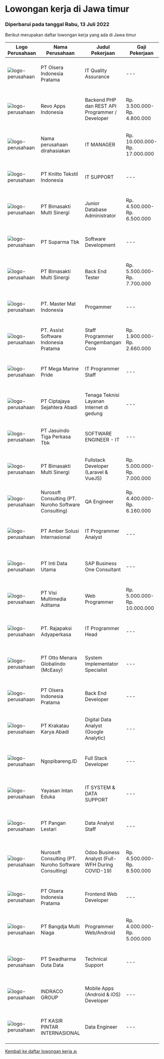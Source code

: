 
  # Lowongan kerja di Jawa timur

  ### Diperbarui pada tanggal Rabu, 13 Juli 2022

  Berikut merupakan daftar lowongan kerja yang ada di Jawa timur

  |Logo Perusahaan | Nama Perusahaan | Judul Pekerjaan | Gaji Pekerjaan | Lokasi | Deskripsi | Tanggal diunggah | Pranala |
  | -------------- | --------------- | --------------- | --------- | --------- | -------------- | ------- | ----------- |
  |![logo-perusahaan](https://image-service-cdn.seek.com.au/90e9bb2e5bcac40b68d491aafb34203d371349a1/ee4dce1061f3f616224767ad58cb2fc751b8d2dc)|PT Olsera Indonesia Pratama|IT Quality Assurance|---|Jakarta Raya|Responsibilities: Review requirements, specifications and technical design documents Collaborate with team to develop effective strategies and test...|Selasa, 12 Juli 2022|https://www.jobstreet.co.id/id/job/it-quality-assurance-3952776?token=0~72586d76-c7a1-4427-a745-08bbbfe9bf5a&sectionRank=1&jobId=jobstreet-id-job-3952776|
|![logo-perusahaan](https://image-service-cdn.seek.com.au/20686233b81726a35b4838a06db4df490350defc/ee4dce1061f3f616224767ad58cb2fc751b8d2dc)|Revo Apps Indonesia|Backend PHP dan REST API Programmer / Developer|Rp. 3.500.000-Rp. 4.800.000|Surabaya|Ayo bergabung di REVO APPS untuk membangun ecommerce / toko online / marketplace untuk masa depan yang jelas dan terjamin.Deskripsi Pekerjaan :...|Selasa, 12 Juli 2022|https://www.jobstreet.co.id/id/job/backend-php-dan-rest-api-programmer-developer-3934262?token=0~72586d76-c7a1-4427-a745-08bbbfe9bf5a&sectionRank=2&jobId=jobstreet-id-job-3934262|
|![logo-perusahaan](https://i.ibb.co/sqvTCh9/112815900-stock-vector-no-image-available-icon-flat-vector.webp)|Nama perusahaan dirahasiakan|IT MANAGER|Rp. 10.000.000-Rp. 17.000.000|Aceh|Memiliki pengalaman leadership sebagai Manager sebelumnya.Back End Engineer1. Memiliki pengalaman dalam membangun RESTful APIs2. Menguasai bahasa...|Senin, 11 Juli 2022|https://www.jobstreet.co.id/id/job/it-manager-3951340?token=0~72586d76-c7a1-4427-a745-08bbbfe9bf5a&sectionRank=3&jobId=jobstreet-id-job-3951340|
|![logo-perusahaan](https://image-service-cdn.seek.com.au/95c392ce622d6134b6173f8d6379a0068249ee50/ee4dce1061f3f616224767ad58cb2fc751b8d2dc)|PT Knitto Tekstil Indonesia|IT SUPPORT|---|Surabaya|Tugas dan Tanggung Jawab Melakukan pemeliharaan sistem secara keseluruhan, seperti hardware dan software Melakukan pemeliharaan infrastruktur jaringan...|Senin, 11 Juli 2022|https://www.jobstreet.co.id/id/job/it-support-3951457?token=0~72586d76-c7a1-4427-a745-08bbbfe9bf5a&sectionRank=4&jobId=jobstreet-id-job-3951457|
|![logo-perusahaan](https://image-service-cdn.seek.com.au/3c3597528a656ba0a7299263a04fc9ed9cb02b85/ee4dce1061f3f616224767ad58cb2fc751b8d2dc)|PT Bimasakti Multi Sinergi|Junior Database Administrator|Rp. 4.500.000-Rp. 6.500.000|Surabaya|Deskripsi Pekerjaan Manage database changes and re-designs Analyze database issues and troubleshoot or configure the database accordingly Drive...|Rabu, 13 Juli 2022|https://www.jobstreet.co.id/id/job/junior-database-administrator-3954195?token=0~72586d76-c7a1-4427-a745-08bbbfe9bf5a&sectionRank=5&jobId=jobstreet-id-job-3954195|
|![logo-perusahaan](https://image-service-cdn.seek.com.au/82b75efcba87cd726beaad8112ac3955c5c4af13/ee4dce1061f3f616224767ad58cb2fc751b8d2dc)|PT Suparma Tbk|Software Development|---|Surabaya|Deskripsi : Mempunyai tugas untuk mengembangkan, menciptakan, dan memodifikasi software aplikasi komputer ataupun program sesuai dengan prosedur dan...|Rabu, 13 Juli 2022|https://www.jobstreet.co.id/id/job/software-development-3954179?token=0~72586d76-c7a1-4427-a745-08bbbfe9bf5a&sectionRank=6&jobId=jobstreet-id-job-3954179|
|![logo-perusahaan](https://image-service-cdn.seek.com.au/3c3597528a656ba0a7299263a04fc9ed9cb02b85/ee4dce1061f3f616224767ad58cb2fc751b8d2dc)|PT Bimasakti Multi Sinergi|Back End Tester|Rp. 5.500.000-Rp. 7.700.000|Sidoarjo|Deskripsi Pekerjaan : Melakukan pengujian API dan crosscheck terhadap dokumentasi Melakukan pengujian microservice dan crosscheck dengan logika bisnis...|Rabu, 13 Juli 2022|https://www.jobstreet.co.id/id/job/back-end-tester-3954324?token=0~72586d76-c7a1-4427-a745-08bbbfe9bf5a&sectionRank=7&jobId=jobstreet-id-job-3954324|
|![logo-perusahaan](https://image-service-cdn.seek.com.au/f164f29cff3b663510d4c6490955671be33d3036/ee4dce1061f3f616224767ad58cb2fc751b8d2dc)|PT. Master Mat Indonesia|Progammer|---|Surabaya|Terbiasa dengan pekerjaan dibidang IT ? Apakah anda suka pekerjaan yang berhubungan dengan program komputer dan teknologi ? Jika iya, anda tepat...|Selasa, 12 Juli 2022|https://www.jobstreet.co.id/id/job/progammer-3942157?token=0~72586d76-c7a1-4427-a745-08bbbfe9bf5a&sectionRank=8&jobId=jobstreet-id-job-3942157|
|![logo-perusahaan](https://image-service-cdn.seek.com.au/74834bb982ba23896ece49af9929c22cffaf838e/ee4dce1061f3f616224767ad58cb2fc751b8d2dc)|PT. Assist Software Indonesia Pratama|Staff Programmer Pengembangan Core|Rp. 1.900.000-Rp. 2.660.000|Malang|Research dan Development Program (Bagian R&amp;D). Support dan Maintenance Program (Bagian Deployment). Kunjungan Ke Customer Apabila Ada Perintah...|Selasa, 12 Juli 2022|https://www.jobstreet.co.id/id/job/staff-programmer-pengembangan-core-3933994?token=0~72586d76-c7a1-4427-a745-08bbbfe9bf5a&sectionRank=9&jobId=jobstreet-id-job-3933994|
|![logo-perusahaan](https://image-service-cdn.seek.com.au/c2d1b10e65f5a153629011d5886a8b3d0e1913fb/ee4dce1061f3f616224767ad58cb2fc751b8d2dc)|PT Mega Marine Pride|IT Programmer Staff|---|Pasuruan|Tugas Pokok Membuat aplikasi inhouse yang dibutuhkan perusahaan Mengelola dan mengembangkan aplikasi yang saat ini sudah digunakan di perusahaan...|Minggu, 10 Juli 2022|https://www.jobstreet.co.id/id/job/it-programmer-staff-3941601?token=0~72586d76-c7a1-4427-a745-08bbbfe9bf5a&sectionRank=10&jobId=jobstreet-id-job-3941601|
|![logo-perusahaan](https://image-service-cdn.seek.com.au/0f89dddea320c0e2b4dd76a94b7f7b0dfaf9594d/ee4dce1061f3f616224767ad58cb2fc751b8d2dc)|PT Ciptajaya Sejahtera Abadi|Tenaga Teknisi Layanan Internet di gedung|---|Jakarta Raya|Kualifikasi : Usia tidak lebih dari 30 tahun Pendidikan Minimal SMA/SMK Pengalaman Teknik Jaringan dan Komputer Penempatan : Jabodetabek, Surabaya,...|Selasa, 12 Juli 2022|https://www.jobstreet.co.id/id/job/tenaga-teknisi-layanan-internet-di-gedung-3953716?token=0~72586d76-c7a1-4427-a745-08bbbfe9bf5a&sectionRank=11&jobId=jobstreet-id-job-3953716|
|![logo-perusahaan](https://image-service-cdn.seek.com.au/f9cd043f1011fee386470591649d3e30b502df59/ee4dce1061f3f616224767ad58cb2fc751b8d2dc)|PT Jasuindo Tiga Perkasa Tbk|SOFTWARE ENGINEER - IT|---|Sidoarjo|Kualifikasi : Pendidikan minimal D3/S1 Teknik Informatika Berpengalaman minimal 3 tahun terutama sebagai back end dan front end developer Memiliki...|Minggu, 10 Juli 2022|https://www.jobstreet.co.id/id/job/software-engineer-it-3941388?token=0~72586d76-c7a1-4427-a745-08bbbfe9bf5a&sectionRank=12&jobId=jobstreet-id-job-3941388|
|![logo-perusahaan](https://image-service-cdn.seek.com.au/3c3597528a656ba0a7299263a04fc9ed9cb02b85/ee4dce1061f3f616224767ad58cb2fc751b8d2dc)|PT Bimasakti Multi Sinergi|Fullstack Developer (Laravel & VueJS)|Rp. 5.000.000-Rp. 7.000.000|Sidoarjo|PT Bimasakti Multi Sinergi merupakan perusahaan yang sangat cocok untuk Anda yang mengedepankan kesejahteraan dan work-life balance, dimana PT...|Rabu, 13 Juli 2022|https://www.jobstreet.co.id/id/job/fullstack-developer-laravel-vuejs-3954286?token=0~72586d76-c7a1-4427-a745-08bbbfe9bf5a&sectionRank=13&jobId=jobstreet-id-job-3954286|
|![logo-perusahaan](https://image-service-cdn.seek.com.au/80d9f9357b1a2e56b4a86927c47c40f644df9ce9/ee4dce1061f3f616224767ad58cb2fc751b8d2dc)|Nurosoft Consulting (PT. Nuroho Software Consulting)|QA Engineer|Rp. 4.400.000-Rp. 6.160.000|Surabaya|Qualification: Detail-oriented Self-starter and motivated Familiarity with SDLC Passionate in performing Quality Assurance Specification Bachelor's...|Selasa, 12 Juli 2022|https://www.jobstreet.co.id/id/job/qa-engineer-3952877?token=0~72586d76-c7a1-4427-a745-08bbbfe9bf5a&sectionRank=14&jobId=jobstreet-id-job-3952877|
|![logo-perusahaan](https://i.ibb.co/sqvTCh9/112815900-stock-vector-no-image-available-icon-flat-vector.webp)|PT Amber Solusi Internasional|IT Programmer Analyst|---|Yogyakarta|Will be supporting USA based company Working hour starting 8 PM - 5 AM WIB Working days and national holidays are following USA calendar...|Minggu, 10 Juli 2022|https://www.jobstreet.co.id/id/job/it-programmer-analyst-3950610?token=0~72586d76-c7a1-4427-a745-08bbbfe9bf5a&sectionRank=15&jobId=jobstreet-id-job-3950610|
|![logo-perusahaan](https://image-service-cdn.seek.com.au/2af8b146c853b9c417946dab68ed8a8b2cdb93d9/ee4dce1061f3f616224767ad58cb2fc751b8d2dc)|PT Inti Data Utama|SAP Business One Consultant|---|Surabaya|Responsible for implementing SAP Business One product  General Requirements: Graduated from Accounting, Engineering or IT major Minimum have 3 years...|Selasa, 12 Juli 2022|https://www.jobstreet.co.id/id/job/sap-business-one-consultant-3934691?token=0~72586d76-c7a1-4427-a745-08bbbfe9bf5a&sectionRank=16&jobId=jobstreet-id-job-3934691|
|![logo-perusahaan](https://image-service-cdn.seek.com.au/b8528c389ba1b59ec14f571684d5a518b5b2a7b1/ee4dce1061f3f616224767ad58cb2fc751b8d2dc)|PT Visi Multimedia Aditama|Web Programmer|Rp. 5.000.000-Rp. 10.000.000|Malang|Requirements: Candidate must possess at least a Diploma, Bachelor's Degree, Art/ Design/ Creative Multimedia, Computer Science/Information Technology,...|Sabtu, 09 Juli 2022|https://www.jobstreet.co.id/id/job/web-programmer-3932492?token=0~72586d76-c7a1-4427-a745-08bbbfe9bf5a&sectionRank=17&jobId=jobstreet-id-job-3932492|
|![logo-perusahaan](https://image-service-cdn.seek.com.au/1bd5a534ada5dff4b8f11531db8cc328c145d90a/ee4dce1061f3f616224767ad58cb2fc751b8d2dc)|PT. Rajapaksi Adyaperkasa|IT Programmer Head|---|Sidoarjo|Kualifikasi : Pendidikan minimal S1 Sistem Informasi Pengalaman 2 tahun dibidang pembuatan software manufaktur lebih diutamakan Menguasai bahasa...|Sabtu, 09 Juli 2022|https://www.jobstreet.co.id/id/job/it-programmer-head-3939463?token=0~72586d76-c7a1-4427-a745-08bbbfe9bf5a&sectionRank=18&jobId=jobstreet-id-job-3939463|
|![logo-perusahaan](https://image-service-cdn.seek.com.au/d2fdc8f770780672c481f96da84f09bace4e0084/ee4dce1061f3f616224767ad58cb2fc751b8d2dc)|PT Otto Menara Globalindo (McEasy)|System Implementator Specialist|---|Surabaya|McEasy is a startup company that provide a SaaS (Software as a Service) digital solution and GPS to asisst logistic companies manage their operational...|Senin, 11 Juli 2022|https://www.jobstreet.co.id/id/job/system-implementator-specialist-3951250?token=0~72586d76-c7a1-4427-a745-08bbbfe9bf5a&sectionRank=19&jobId=jobstreet-id-job-3951250|
|![logo-perusahaan](https://image-service-cdn.seek.com.au/90e9bb2e5bcac40b68d491aafb34203d371349a1/ee4dce1061f3f616224767ad58cb2fc751b8d2dc)|PT Olsera Indonesia Pratama|Back End Developer|---|Jakarta Raya|Responsibilities: Development in an AGILE environment Create good product with accessibility and security compliance Create good product with...|Sabtu, 09 Juli 2022|https://www.jobstreet.co.id/id/job/back-end-developer-3938895?token=0~72586d76-c7a1-4427-a745-08bbbfe9bf5a&sectionRank=20&jobId=jobstreet-id-job-3938895|
|![logo-perusahaan](https://image-service-cdn.seek.com.au/b2d1f3ffed82713bb6c2c91fa675bbfd0cfb2ac6/ee4dce1061f3f616224767ad58cb2fc751b8d2dc)|PT Krakatau Karya Abadi|Digital Data Analyst (Google Analytic)|---|Surabaya|Digital Data Analyst Surabaya, IndonesiaAbout SuperAs the first social commerce platform in Indonesia, Aplikasi Super aims to solve economic...|Minggu, 10 Juli 2022|https://www.jobstreet.co.id/id/job/digital-data-analyst-google-analytic-3941213?token=0~72586d76-c7a1-4427-a745-08bbbfe9bf5a&sectionRank=21&jobId=jobstreet-id-job-3941213|
|![logo-perusahaan](https://image-service-cdn.seek.com.au/99bccee368c32d6c4502588ef96575803659bff8/ee4dce1061f3f616224767ad58cb2fc751b8d2dc)|Ngopibareng.ID|Full Stack Developer|---|Surabaya|Tanggung Jawab Pekerjaan Mengatur proses pengembangan software Menjaga dan meningkatkan pengerjaan software Mengatur siklus awal sampai akhir mulai...|Minggu, 10 Juli 2022|https://www.jobstreet.co.id/id/job/full-stack-developer-3940470?token=0~72586d76-c7a1-4427-a745-08bbbfe9bf5a&sectionRank=22&jobId=jobstreet-id-job-3940470|
|![logo-perusahaan](https://i.ibb.co/sqvTCh9/112815900-stock-vector-no-image-available-icon-flat-vector.webp)|Yayasan Intan Eduka|IT SYSTEM & DATA SUPPORT|---|Surabaya|Qualification: Computer and Technology Literate is a must Have minimum 1 years experience in the same field Great leadership skills, Pleasing...|Jumat, 08 Juli 2022|https://www.jobstreet.co.id/id/job/it-system-data-support-3950255?token=0~72586d76-c7a1-4427-a745-08bbbfe9bf5a&sectionRank=23&jobId=jobstreet-id-job-3950255|
|![logo-perusahaan](https://image-service-cdn.seek.com.au/548edc0d3dbc305829ae7bb2f0f71783e54f3170/ee4dce1061f3f616224767ad58cb2fc751b8d2dc)|PT Pangan Lestari|Data Analyst Staff|---|Sidoarjo|Tanggung Jawab: Melakukan pengolahan database penjualan Melakukan analisa data penjualan Kualifikasi: Usia maksimal 29 tahun Pendidikan minimal S1...|Sabtu, 09 Juli 2022|https://www.jobstreet.co.id/id/job/data-analyst-staff-3950396?token=0~72586d76-c7a1-4427-a745-08bbbfe9bf5a&sectionRank=24&jobId=jobstreet-id-job-3950396|
|![logo-perusahaan](https://image-service-cdn.seek.com.au/80d9f9357b1a2e56b4a86927c47c40f644df9ce9/ee4dce1061f3f616224767ad58cb2fc751b8d2dc)|Nurosoft Consulting (PT. Nuroho Software Consulting)|Odoo Business Analyst (Full-WFH During COVID-19)|Rp. 4.500.000-Rp. 8.500.000|Surabaya|Responsibilities Analyze customer business processes, write specifications, and suggest solutions Implement the agreed solutions Write test cases and...|Minggu, 10 Juli 2022|https://www.jobstreet.co.id/id/job/odoo-business-analyst-full-wfh-during-covid-19-3940586?token=0~72586d76-c7a1-4427-a745-08bbbfe9bf5a&sectionRank=25&jobId=jobstreet-id-job-3940586|
|![logo-perusahaan](https://image-service-cdn.seek.com.au/90e9bb2e5bcac40b68d491aafb34203d371349a1/ee4dce1061f3f616224767ad58cb2fc751b8d2dc)|PT Olsera Indonesia Pratama|Frontend Web Developer|---|Jakarta Raya|Responsibilities: Development in an AGILE environment Create good product with accessibility and security compliance Create good product with...|Sabtu, 09 Juli 2022|https://www.jobstreet.co.id/id/job/frontend-web-developer-3938892?token=0~72586d76-c7a1-4427-a745-08bbbfe9bf5a&sectionRank=26&jobId=jobstreet-id-job-3938892|
|![logo-perusahaan](https://image-service-cdn.seek.com.au/9261cf87803edfb24079c66bbc453863ceb7bd6e/ee4dce1061f3f616224767ad58cb2fc751b8d2dc)|PT Bangdja Multi Niaga|Programmer Web/Android|Rp. 4.000.000-Rp. 5.000.000|Sidoarjo|Responsibilities : Managing and make sure all application programs keep to standard requirement, documentation, and procedure. Communicates with...|Senin, 11 Juli 2022|https://www.jobstreet.co.id/id/job/programmer-web-android-3951512?token=0~72586d76-c7a1-4427-a745-08bbbfe9bf5a&sectionRank=27&jobId=jobstreet-id-job-3951512|
|![logo-perusahaan](https://image-service-cdn.seek.com.au/e55e3708620a7ff5e7da329d1725ee01ed113417/ee4dce1061f3f616224767ad58cb2fc751b8d2dc)|PT Swadharma Duta Data|Technical Support|---|Jakarta Raya|Kualifikasi : D3- S1 bidang Teknik Informatika, Ilmu Komputer Usia 20 - 30 tahun Pengalaman di bidang IT Network 1 - 2 Tahun Menguasai bidang IT...|Jumat, 08 Juli 2022|https://www.jobstreet.co.id/id/job/technical-support-3949835?token=0~72586d76-c7a1-4427-a745-08bbbfe9bf5a&sectionRank=28&jobId=jobstreet-id-job-3949835|
|![logo-perusahaan](https://image-service-cdn.seek.com.au/86fd82651f5c9f8351952075fcacc6d47d7f8db4/ee4dce1061f3f616224767ad58cb2fc751b8d2dc)|INDRACO GROUP|Mobile Apps (Android & iOS) Developer|---|Surabaya|Kualifikasi :﻿1. Pendidikan minimal D3 Informatika2. Usia max 35 tahun3. Menguasai Object Oriented Programming4. Berkompetensi pada Aplikasi Android...|Selasa, 12 Juli 2022|https://www.jobstreet.co.id/id/job/mobile-apps-android-ios-developer-3934482?token=0~72586d76-c7a1-4427-a745-08bbbfe9bf5a&sectionRank=29&jobId=jobstreet-id-job-3934482|
|![logo-perusahaan](https://image-service-cdn.seek.com.au/f234b70ad8e03e92661f032600938c63aeb124f3/ee4dce1061f3f616224767ad58cb2fc751b8d2dc)|PT KASIR PINTAR INTERNASIONAL|Data Engineer|---|Surabaya|Job Description Design, implement and deploy new data models and data processes in production. Perform data analysis to generate business insights....|Sabtu, 09 Juli 2022|https://www.jobstreet.co.id/id/job/data-engineer-3932548?token=0~72586d76-c7a1-4427-a745-08bbbfe9bf5a&sectionRank=30&jobId=jobstreet-id-job-3932548|


  [Kembali ke daftar lowongan kerja 🔙](../README.md#daftar-lowongan-kerja)
  